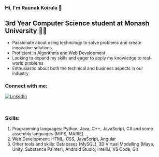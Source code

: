 ### Hi, I'm Raunak Koirala 👋

## 3rd Year Computer Science student at Monash University 👨‍💻

- Passionate about using technology to solve problems and create innovative solutions
- Proficient in Algorithms and Web Development
- Looking to expand my skills and eager to apply my knowledge to real-world problems
- Enthusiastic about both the technical and business aspects in our industry



### Connect with me:

[![LinkedIn][linkedin-shield]][linkedin-url]

[linkedin-shield]: https://img.shields.io/badge/-LinkedIn-black.svg?style=flat-square&logo=linkedin&colorB=555
[linkedin-url]: https://www.linkedin.com/in/raunak-koirala-6a288b199/

<br />

### Skills:
1. Programming languages: Python, Java, C++, JavaScript, C# and some assembly languages (MIPS, MARIE)
2. Web Development: HTML, CSS, JavaScript, Angular
3. Other tools and skills: Databases (MySQL), 3D Virtual Modelling (Maya, Unity, Substance Painter), Android Studio,
IntelliJ, VS Code, Git

